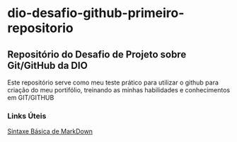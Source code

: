 # dio-desafio-github-primeiro-repositorio
## Repositório do Desafio de Projeto sobre Git/GitHub da DIO
Este repositório serve como meu teste prático para utilizar o github para criação do meu portifólio, treinando as minhas habilidades e conhecimentos em GIT/GITHUB
### Links Úteis
[Sintaxe Básica de MarkDown](https://www.markdownguide.org/basic-syntax)

